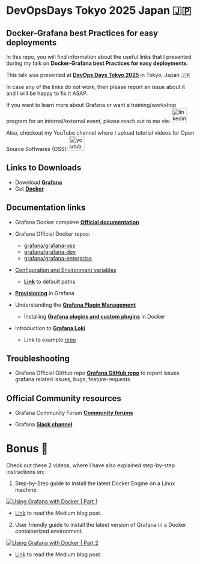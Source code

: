 # DevOpsDays Tokyo 2025 Japan 🇯🇵


## Docker-Grafana best Practices for easy deployments

In this repo, you will find information about the useful links that I presented during my talk on **Docker-Grafana best Practices for easy deployments**.

This talk was presented at **[DevOps Days Tokyo 2025](https://www.devopsdaystokyo.org/)** in Tokyo, Japan 🇯🇵

In case any of the links do not work, then please report an issue about it and I will be happy to fix it ASAP.

If you want to learn more about Grafana or want a training/workshop program for an internal/external event, please reach out to me via:
  <a href="https://www.linkedin.com/in/syed-usman-ahmad-b1415515/" target="_blank">
    <img src="https://img.shields.io/static/v1?message=LinkedIn&logo=linkedin&label=&color=0077B5&logoColor=white&labelColor=&style=for-the-badge" height="40" alt="linkedin logo"  />
  </a>

Also, checkout my YouTube channel where I upload tutorial videos for Open Source Softwares (OSS):
  <a href="https://www.youtube.com/@freelinuxtutorials" target="_blank">
    <img src="https://img.shields.io/static/v1?message=Youtube&logo=youtube&label=Free%20Open%20Source%20Tutorials&color=FF0000&logoColor=white&labelColor=&style=for-the-badge" height="40" alt="youtube logo"  />
  </a>  

## Links to Downloads

- Download **[Grafana](https://grafana.com/grafana/)**
- Get **[Docker](https://docs.docker.com/get-started/get-docker/)**

## Documentation links

- Grafana Docker complere **[Official documentation](https://grafana.com/docs/grafana/latest/setup-grafana/installation/docker/)**
+ Grafana Official Docker repos:
  + [grafana/grafana-oss](https://hub.docker.com/r/grafana/grafana-oss)
  + [grafana/grafana-dev](https://hub.docker.com/r/grafana/grafana-dev)
  + [grafana/grafana-enterprise](https://hub.docker.com/r/grafana/grafana-enterprise)

+ [Configuration and Environment variables](https://grafana.com/docs/grafana/latest/setup-grafana/configure-grafana/)
  + **[Link](https://grafana.com/docs/grafana/latest/setup-grafana/configure-docker/#default-paths)** to default paths
- **[Provisioning](https://grafana.com/docs/grafana/latest/administration/provisioning/)** in Grafana

- Understanding the **[Grafana Plugin Management](https://grafana.com/docs/grafana/latest/administration/plugin-management/)**
  + Installing **[Grafana plugins and custom plugins](https://grafana.com/docs/grafana/latest/setup-grafana/installation/docker/#install-plugins-in-the-docker-container)** in Docker

- Introduction to **[Grafana Loki](https://grafana.com/docs/loki/latest/)**
  + Link to example [repo](https://github.com/usmangt/denog24)

## Troubleshooting

- Grafana Official GitHub repo **[Grafana GitHub repo](https://github.com/grafana/grafana/issues)** to report issues grafana related issues, bugs, feature-requests

## Official Community resources

- Grafana Community Forum  **[Community forums](https://community.grafana.com/)**

- Grafana **[Slack channel]( https://slack.grafana.com/)**

# Bonus 🎉

Check out these 2 videos, where I have also explained step-by-step instructions on:

1. Step-by-Step guide to install the latest Docker Engine on a Linux machine.

<div align="left">
  <a href="https://www.youtube.com/watch?v=LsBzyvCFmkQ"><img src="https://img.youtube.com/vi/LsBzyvCFmkQ/0.jpg" alt="Using Grafana with Docker | Part 1"></a>
</div>

- [Link](https://medium.com/@syed_usman_ahmed/using-grafana-with-docker-part-1-2a5503bbc49b) to read the Medium blog post.

2. User friendly guide to install the latest version of Grafana in a Docker containerized environment.
<div align="left">
  <a href="https://www.youtube.com/watch?v=wL1mUDYgDK4"><img src="https://img.youtube.com/vi/wL1mUDYgDK4/0.jpg" alt="Using Grafana with Docker | Part 2"></a>
</div>

- [Link](https://medium.com/@syed_usman_ahmed/using-grafana-with-docker-part-2-85883d833867?source=user_profile_page---------6-------------a597dec5b711----------------------) to read the Medium blog post.

